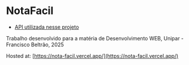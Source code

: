 # NotaFacil

- [API utilizada nesse projeto](https://github.com/DouglasSRM/nota-facil-api)

Trabalho desenvolvido para a matéria de Desenvolvimento WEB, Unipar - Francisco Beltrão, 2025

Hosted at: [https://nota-facil.vercel.app/](https://nota-facil.vercel.app/)
